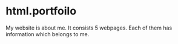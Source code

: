 # html.portfoilo
My website is about me. It consists 5 webpages. Each of them has information which belongs to me.
